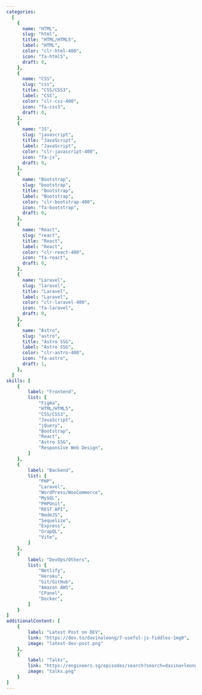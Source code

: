```yaml
---
categories:
  [
    {
      name: "HTML",
      slug: "html",
      title: "HTML/HTML5",
      label: "HTML",
      color: "clr-html-400",
      icon: "fa-html5",
      draft: 0,
    },
    {
      name: "CSS",
      slug: "css",
      title: "CSS/CSS3",
      label: "CSS",
      color: "clr-css-400",
      icon: "fa-css3",
      draft: 0,
    },
    {
      name: "JS",
      slug: "javascript",
      title: "JavaScript",
      label: "JavaScript",
      color: "clr-javascript-400",
      icon: "fa-js",
      draft: 0,
    },
    {
      name: "Bootstrap",
      slug: "bootstrap",
      title: "Bootstrap",
      label: "Bootstrap",
      color: "clr-bootstrap-400",
      icon: "fa-bootstrap",
      draft: 0,
    },
    {
      name: "React",
      slug: "react",
      title: "React",
      label: "React",
      color: "clr-react-400",
      icon: "fa-react",
      draft: 0,
    },
    {
      name: "Laravel",
      slug: "laravel",
      title: "Laravel",
      label: "Laravel",
      color: "clr-laravel-400",
      icon: "fa-laravel",
      draft: 0,
    },
    {
      name: "Astro",
      slug: "astro",
      title: "Astro SSG",
      label: "Astro SSG",
      color: "clr-astro-400",
      icon: "fa-astro",
      draft: 1,
    },
  ]
skills: [
    {
        label: "Frontend",
        list: [
            "Figma",
            "HTML/HTML5",
            "CSS/CSS3",
            "JavaScript",
            "jQuery",
            "Bootstrap",
            "React",
            "Astro SSG",
            "Responsive Web Design",
        ]
    },
    {
        label: "Backend",
        list: [
            "PHP",
            "Laravel",
            "WordPress/WooCommerce",
            "MySQL",
            "PHPUnit",
            "REST API",
            "NodeJS",
            "Sequelize",
            "Express",
            "GrapQL",
            "Vite",
        ]
    },
    {
        label: "DevOps/Others",
        list: [
            "Netlify",
            "Heroku",
            "Git/GitHub",
            "Amazon AWS",
            "CPanel",
            "Docker",
        ]
    }
]
additionalContent: [
    {
        label: "Latest Post on DEV",
        link: "https://dev.to/davinaleong/7-useful-js-fiddles-1mg0",
        image: "latest-dev-post.png"
    },
    {
        label: "Talks",
        link: "https://engineers.sg/episodes/search?search=davina+leong",
        image: "talks.png"
    }
]
---
```

